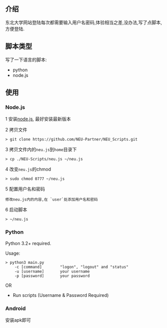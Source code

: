 ## 介绍
东北大学网站登陆每次都需要输入用户名密码,体验相当之差,没办法,写了点脚本,方便登陆.

## 脚本类型
写了一下语言的脚本:
- python
- node.js

## 使用

### Node.js

1 安装[node.js](https://nodejs.org), 最好安装最新版本

2 拷贝文件
```shell
> git clone https://github.com/NEU-Partner/NEU_Scripts.git
```

3 拷贝文件内的`neu.js`到`home`目录下
```shell
> cp ./NEU-Scripts/neu.js ~/neu.js
```

4 改变`neu.js`的chmod
```shell
> sudo chmod 0777 ~/neu.js
```

5 配置用户名和密码
```
修改neu.js内的内容,在 `user`处添加用户名和密码
```

6 启动脚本
```shell
> ~/neu.js
```

### Python
Python 3.2+ required.

Usage:
```
> python3 main.py
    -c [command]        "logon", "logout" and "status"
    -u [username]       your username
    -p [password]       your password
```
OR
- Run scripts (Username & Password Required)

### Android
安装apk即可


